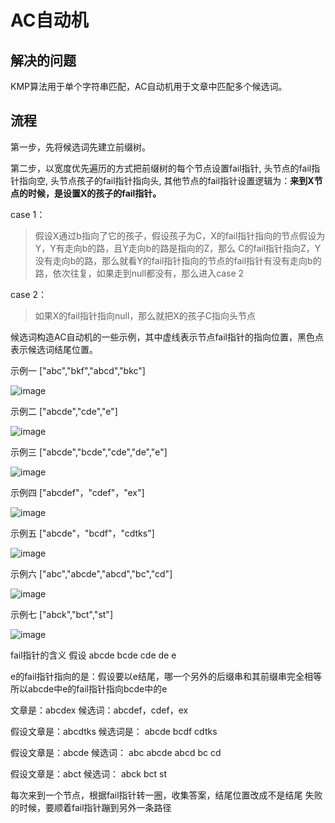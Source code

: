 # AC自动机

## 解决的问题

KMP算法用于单个字符串匹配，AC自动机用于文章中匹配多个候选词。

## 流程

第一步，先将候选词先建立前缀树。

第二步，以宽度优先遍历的方式把前缀树的每个节点设置fail指针, 头节点的fail指针指向空, 头节点孩子的fail指针指向头, 其他节点的fail指针设置逻辑为：**来到X节点的时候，是设置X的孩子的fail指针。**

case 1：

> 假设X通过b指向了它的孩子，假设孩子为C，X的fail指针指向的节点假设为Y，Y有走向b的路，且Y走向b的路是指向的Z，那么 C的fail指针指向Z，Y没有走向b的路，那么就看Y的fail指针指向的节点的fail指针有没有走向b的路，依次往复，如果走到null都没有，那么进入case 2

case 2：

> 如果X的fail指针指向null，那么就把X的孩子C指向头节点

候选词构造AC自动机的一些示例，其中虚线表示节点fail指针的指向位置，黑色点表示候选词结尾位置。

示例一 ["abc","bkf","abcd","bkc"]

![image](https://img2020.cnblogs.com/blog/683206/202109/683206-20210928110151898-1794773059.png)

示例二 ["abcde","cde","e"]

![image](https://img2020.cnblogs.com/blog/683206/202109/683206-20210928111153140-982595335.png)

示例三 ["abcde","bcde","cde","de","e"]

![image](https://img2020.cnblogs.com/blog/683206/202109/683206-20210928113104831-1110328079.png)

示例四 ["abcdef"，"cdef"，"ex"]

![image](https://img2020.cnblogs.com/blog/683206/202109/683206-20210928114320754-2104645245.png)

示例五 ["abcde"，"bcdf"，"cdtks"]

![image](https://img2020.cnblogs.com/blog/683206/202109/683206-20210928115314546-1760838521.png)

示例六 ["abc","abcde","abcd","bc","cd"]

![image](https://img2020.cnblogs.com/blog/683206/202109/683206-20210928115910020-781785424.png)

示例七 ["abck","bct","st"]

![image](https://img2020.cnblogs.com/blog/683206/202109/683206-20210928120414438-1035421573.png)

fail指针的含义
假设
abcde
bcde
cde
de
e

e的fail指针指向的是：假设要以e结尾，哪一个另外的后缀串和其前缀串完全相等
所以abcde中e的fail指针指向bcde中的e

文章是：abcdex
候选词：abcdef，cdef，ex


假设文章是：abcdtks
候选词是：
abcde
bcdf
cdtks


假设文章是：abcde
候选词：
abc
abcde
abcd
bc
cd

假设文章是：abct
候选词：
abck
bct
st

每次来到一个节点，根据fail指针转一圈，收集答案，结尾位置改成不是结尾
失败的时候，要顺着fail指针蹦到另外一条路径
   